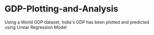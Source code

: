 # GDP-Plotting-and-Analysis
Using a World GDP dataset, India's GDP has been plotted and predicted using Linear Regression Model
